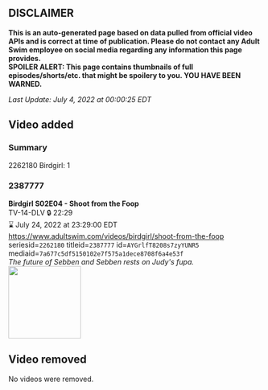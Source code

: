 ## DISCLAIMER
**This is an auto-generated page based on data pulled from official video APIs and is correct at time of publication. Please do not contact any Adult Swim employee on social media regarding any information this page provides.**  
**SPOILER ALERT: This page contains thumbnails of full episodes/shorts/etc. that might be spoilery to you. YOU HAVE BEEN WARNED.**  

_Last Update: July 4, 2022 at 00:00:25 EDT_
## Video added
### Summary
2262180 Birdgirl: 1  
### 2387777
**Birdgirl S02E04 - Shoot from the Foop**  
TV-14-DLV 🔒 22:29  
⌛ July 24, 2022 at 23:29:00 EDT  
https://www.adultswim.com/videos/birdgirl/shoot-from-the-foop  
seriesid=`2262180` titleid=`2387777` id=`AYGrlfT8208s7zyYUNR5` mediaid=`7a677c5df5150102e7f575a1dece8708f6a4e53f`  
_The future of Sebben and Sebben rests on Judy's fupa._  
<a href="https://media.cdn.adultswim.com/uploads/20220628/thumbnails/2_226281432112-Birdgirl_204_ShootFromTheFoop.png"><img src="https://media.cdn.adultswim.com/uploads/20220628/thumbnails/2_226281432112-Birdgirl_204_ShootFromTheFoop.png" height="144px" /></a>
## Video removed
No videos were removed.  
